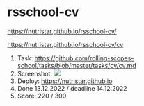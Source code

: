 # rsschool-cv

https://nutristar.github.io/rsschool-cv/

https://nutristar.github.io/rsschool-cv/cv

1. Task: https://github.com/rolling-scopes-school/tasks/blob/master/tasks/cv/cv.md
2. Screenshot:
   ![](https://nutristar.github.io/rsschool-cv/screenshot.png)
3. Deploy: https://nutristar.github.io
4. Done 13.12.2022 / deadline 14.12.2022
5. Score: 220 / 300


